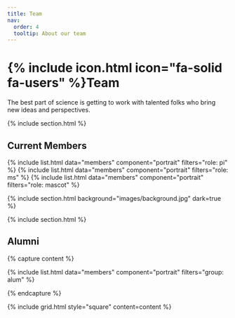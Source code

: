 ```yaml
---
title: Team
nav:
  order: 4
  tooltip: About our team
---
```


# {% include icon.html icon="fa-solid fa-users" %}Team

The best part of science is getting to work with talented folks who bring new ideas and perspectives. 

{% include section.html %}

## Current Members

{% include list.html data="members" component="portrait" filters="role: pi" %}
{% include list.html data="members" component="portrait" filters="role: ms" %}
{% include list.html data="members" component="portrait" filters="role: mascot" %}

{% include section.html background="images/background.jpg" dark=true %}



{% include section.html %}

## Alumni
{% capture content %}

{% include list.html  data="members"  component="portrait"  filters="group: alum" %}

{% endcapture %}

{% include grid.html style="square" content=content %}
